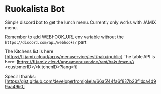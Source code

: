 # Ruokalista Bot 
Simple discord bot to get the lunch menu. Currently only works with JAMIX menu.

Remember to add WEBHOOK_URL env variable without the `https://discord.com/api/webhooks/` part

The Kitchens list is here: [https://fi.jamix.cloud/apps/menuservice/rest/haku/public]
The table API is here: [https://fi.jamix.cloud/apps/menuservice/rest/haku/menu/\<customerID\>/\<kitchenID\>?lang=fi]

Special thanks: [https://gist.github.com/developerfromjokela/66a5f44fa6f887b23f1dca4d99aa49b0]

